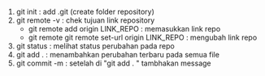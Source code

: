 1. git init : add .git (create folder repository)
2. git remote -v : chek tujuan link repository
   - git remote add origin LINK_REPO : memasukkan link repo
   - git remote git remote set-url origin LINK_REPO : mengubah link repo
3. git status : melihat status perubahan pada repo
4. git add . : menambahkan perubahan terbaru pada semua file
5. git commit -m : setelah di "git add . " tambhakan message
